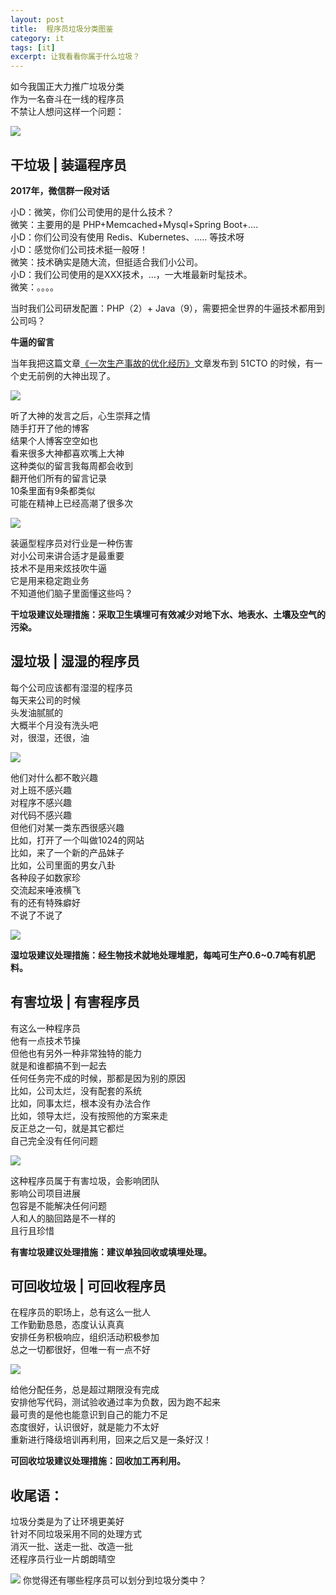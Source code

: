 ```yaml
---
layout: post
title:  程序员垃圾分类图鉴
category: it
tags: [it]
excerpt: 让我看看你属于什么垃圾？
---
```


如今我国正大力推广垃圾分类  
作为一名奋斗在一线的程序员  
不禁让人想问这样一个问题：

![](http://www.itmind.net/assets/images/2019/it/laji01.jpg)


## 干垃圾 | 装逼程序员

**2017年，微信群一段对话**

小D：微笑，你们公司使用的是什么技术？  
微笑：主要用的是 PHP+Memcached+Mysql+Spring Boot+....  
小D：你们公司没有使用 Redis、Kubernetes、..... 等技术呀  
小D：感觉你们公司技术挺一般呀！  
微笑：技术确实是随大流，但挺适合我们小公司。  
小D：我们公司使用的是XXX技术，...，一大堆最新时髦技术。  
微笑：。。。。  

当时我们公司研发配置：PHP（2）+ Java（9），需要把全世界的牛逼技术都用到公司吗？

**牛逼的留言**

当年我把这篇文章[《一次生产事故的优化经历》](http://www.ityouknow.com/arch/2017/02/06/one-production-accident-optimization-experience.html)文章发布到 51CTO 的时候，有一个史无前例的大神出现了。

![](http://www.itmind.net/assets/images/2019/it/laji03.jpg)

听了大神的发言之后，心生崇拜之情  
随手打开了他的博客  
结果个人博客空空如也  
看来很多大神都喜欢嘴上大神   
这种类似的留言我每周都会收到  
翻开他们所有的留言记录  
10条里面有9条都类似  
可能在精神上已经高潮了很多次  

![](http://www.itmind.net/assets/images/2019/it/laji04.jpg)

装逼型程序员对行业是一种伤害  
对小公司来讲合适才是最重要  
技术不是用来炫技吹牛逼  
它是用来稳定跑业务  
不知道他们脑子里面懂这些吗？  

**干垃圾建议处理措施：采取卫生填埋可有效减少对地下水、地表水、土壤及空气的污染。**



## 湿垃圾 | 湿湿的程序员

每个公司应该都有湿湿的程序员  
每天来公司的时候  
头发油腻腻的  
大概半个月没有洗头吧   
对，很湿，还很，油  

![](http://www.itmind.net/assets/images/2019/it/laji05.jpg)


他们对什么都不敢兴趣  
对上班不感兴趣  
对程序不感兴趣  
对代码不感兴趣  
但他们对某一类东西很感兴趣  
比如，打开了一个叫做1024的网站  
比如，来了一个新的产品妹子  
比如，公司里面的男女八卦  
各种段子如数家珍  
交流起来唾液横飞  
有的还有特殊癖好  
不说了不说了  

![](http://www.itmind.net/assets/images/2019/it/laji06.jpg)

**湿垃圾建议处理措施：经生物技术就地处理堆肥，每吨可生产0.6~0.7吨有机肥料。**

## 有害垃圾  | 有害程序员

有这么一种程序员  
他有一点技术节操  
但他也有另外一种非常独特的能力  
就是和谁都搞不到一起去  
任何任务完不成的时候，那都是因为别的原因  
比如，公司太烂，没有配套的系统   
比如，同事太烂，根本没有办法合作  
比如，领导太烂，没有按照他的方案来走  
反正总之一句，就是其它都烂  
自己完全没有任何问题  

![](http://www.itmind.net/assets/images/2019/it/laji07.jpg)

这种程序员属于有害垃圾，会影响团队  
影响公司项目进展  
包容是不能解决任何问题  
人和人的脑回路是不一样的  
且行且珍惜  

**有害垃圾建议处理措施：建议单独回收或填埋处理。**


## 可回收垃圾 | 可回收程序员

在程序员的职场上，总有这么一批人  
工作勤勤恳恳，态度认认真真  
安排任务积极响应，组织活动积极参加   
总之一切都很好，但唯一有一点不好  

![](http://www.itmind.net/assets/images/2019/it/laji08.jpg)

给他分配任务，总是超过期限没有完成  
安排他写代码，测试验收通过率为负数，因为跑不起来  
最可贵的是他也能意识到自己的能力不足  
态度很好，认识很好，就是能力不太好   
重新进行降级培训再利用，回来之后又是一条好汉！

**可回收垃圾建议处理措施：回收加工再利用。**



## 收尾语：

垃圾分类是为了让环境更美好  
针对不同垃圾采用不同的处理方式  
消灭一批、送走一批、改造一批  
还程序员行业一片朗朗晴空


![](http://www.itmind.net/assets/images/2019/it/laji02.jpg)
你觉得还有哪些程序员可以划分到垃圾分类中？